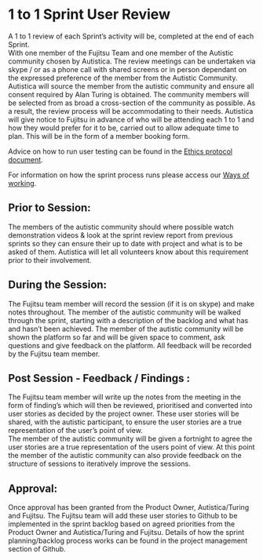 # 1 to 1 Sprint User Review 

A 1 to 1 review of each Sprint’s activity will be, completed at the end of each Sprint.  
With one member of the Fujitsu Team and one member of the Autistic community chosen by Autistica. 
The review meetings can be undertaken via skype / or as a phone call with shared screens or in person dependant on the expressed preference of the member from the Autistic Community. 
Autistica will source the member from the autistic community and ensure all consent required by Alan Turing is obtained. The community members will be selected from as broad a cross-section of the community as possible. As a result, the review process will be accommodating to their needs. 
Autistica will give notice to Fujitsu in advance of who will be attending each 1 to 1 and how they would prefer for it to be, carried out to allow adequate time to plan. This will be in the form of a member booking form.

Advice on how to run user testing can be found in the [Ethics protocol document](https://github.com/alan-turing-institute/AutisticaCitizenScience/blob/master/project-management/A9_StudyProtocol.pdf). 

For information on how the sprint process runs please access our [Ways of working](https://github.com/alan-turing-institute/AutisticaCitizenScience/blob/master/project-management/agile-opensource-workflow.md).

## Prior to Session:

The members of the autistic community should where possible watch demonstration videos & look at the sprint review report from previous sprints so they can ensure their up to date with project and what is to be asked of them.
Autistica will let all volunteers know about this requirement prior to their involvement.

## During the Session:

The Fujitsu team member will record the session (if it is on skype) and make notes throughout. 
The member of the autistic community will be walked through the sprint, starting with a description of the backlog and what has and hasn’t been achieved. 
The member of the autistic community will be shown the platform so far and will be given space to comment, ask questions and give feedback on the platform. 
All feedback will be recorded by the Fujitsu team member.

## Post Session - Feedback / Findings :

The Fujitsu team member will write up the notes from the meeting in the form of finding’s which will then be reviewed, prioritised and converted into user stories as decided by the project owner. 
These user stories will be shared, with the autistic participant, to ensure the user stories are a true representation of the user’s point of view.   
The member of the autistic community will be given a fortnight to agree the user stories are a true representation of the users point of view. 
At this point the member of the autistic community can also provide feedback on the structure of sessions to iteratively improve the sessions. 

## Approval:

Once approval has been granted from the Product Owner, Autistica/Turing and Fujitsu.
The Fujitsu team will add these user stories to Github to be implemented in the sprint backlog based on agreed priorities from the Product Owner and Autistica/Turing and Fujitsu.
Details of how the sprint planning/backlog process works can be found in the project management section of Github.
